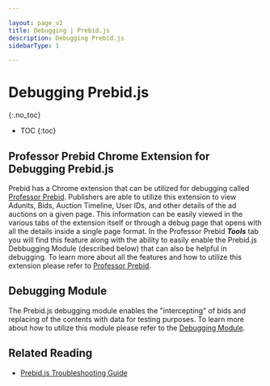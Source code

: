 ```yaml
---

layout: page_v2
title: Debugging | Prebid.js
description: Debugging Prebid.js
sidebarType: 1

---
```


# Debugging Prebid.js

{:.no_toc}

- TOC
{:toc}

## Professor Prebid Chrome Extension for Debugging Prebid.js

Prebid has a Chrome extension that can be utilized for debugging called [Professor Prebid](https://chrome.google.com/webstore/detail/professor-prebid/kdnllijdimhbledmfdbljampcdphcbdc). Publishers are able to utilize this extension to view Adunits, Bids, Auction Timeline, User IDs, and other details of the ad auctions on a given page. This information can be easily viewed in the various tabs of the extension itself or through a debug page that opens with all the details inside a single page format. In the Professor Prebid ***Tools*** tab you will find this feature along with the ability to easily enable the Prebid.js Debbugging Module (described below) that can also be helpful in debugging. To learn more about all the features and how to utilize this extension please refer to [Professor Prebid](https://docs.prebid.org/tools/professor-prebid.html).

## Debugging Module

The Prebid.js debugging module enables the "intercepting" of bids and replacing of the contents with data for testing purposes. To learn more about how to utilize this module please refer to the [Debugging Module](https://docs.prebid.org/dev-docs/modules/debugging.html).

## Related Reading

- [Prebid.js Troubleshooting Guide](/dev-docs/prebid-troubleshooting-guide.html)
